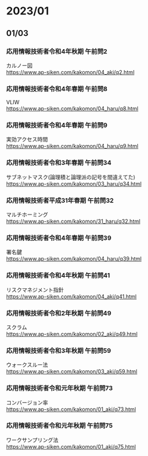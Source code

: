 # 2023/01
## 01/03
### 応用情報技術者令和4年秋期 午前問2
カルノー図<br>
https://www.ap-siken.com/kakomon/04_aki/q2.html
### 応用情報技術者令和4年春期 午前問8
VLIW<br>
https://www.ap-siken.com/kakomon/04_haru/q8.html
### 応用情報技術者令和4年春期 午前問9
実効アクセス時間<br>
https://www.ap-siken.com/kakomon/04_haru/q9.html
### 応用情報技術者令和3年春期 午前問34
サブネットマスク(論理積と論理派の記号を間違えてた)<br>
https://www.ap-siken.com/kakomon/03_haru/q34.html
### 応用情報技術者平成31年春期 午前問32
マルチホーミング<br>
https://www.ap-siken.com/kakomon/31_haru/q32.html
### 応用情報技術者令和4年春期 午前問39
署名鍵<br>
https://www.ap-siken.com/kakomon/04_haru/q39.html
### 応用情報技術者令和4年秋期 午前問41
リスクマネジメント指針<br>
https://www.ap-siken.com/kakomon/04_aki/q41.html
### 応用情報技術者令和2年秋期 午前問49
スクラム<br>
https://www.ap-siken.com/kakomon/02_aki/q49.html
### 応用情報技術者令和3年秋期 午前問59
ウォークスルー法<br>
https://www.ap-siken.com/kakomon/03_aki/q59.html
### 応用情報技術者令和元年秋期 午前問73
コンバージョン率<br>
https://www.ap-siken.com/kakomon/01_aki/q73.html
### 応用情報技術者令和元年秋期 午前問75
ワークサンプリング法<br>
https://www.ap-siken.com/kakomon/01_aki/q75.html